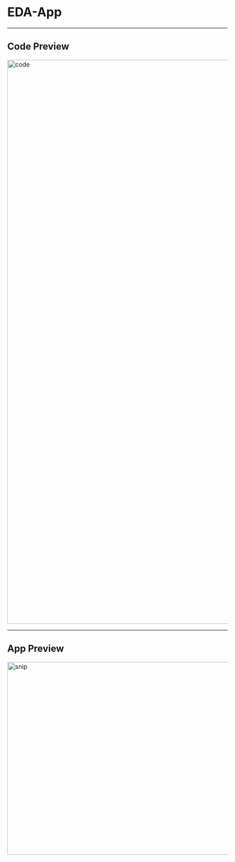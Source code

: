 # EDA-App

------

## **Code Preview**
<img width="1504" height="1290" alt="code" src="https://github.com/user-attachments/assets/2cbc65d6-f48e-49da-a4df-5fe38d8effdb" />

-----
## **App Preview**

<img width="1278" height="441" alt="snip" src="https://github.com/user-attachments/assets/087ed93d-e5ef-465b-833d-df79836ee59f" />
